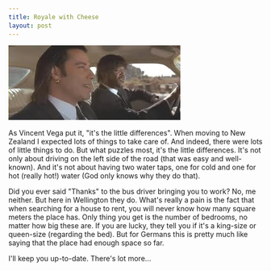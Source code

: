 ```yaml
---
title: Royale with Cheese
layout: post
---
```

![Image taken from Pulp Fiction movie](/images/content/pulp_fiction.jpg "It's the little differences")

As Vincent Vega put it, "it's the little differences". When moving to New Zealand I expected lots
of things to take care of. And indeed, there were lots of little things to do. But what puzzles
most, it's the little differences. It's not only about driving on the left side of the road (that
was easy and well-known). And it's not about having two water taps, one for cold and one for hot
(really hot!) water (God only knows why they do that).

Did you ever said "Thanks" to the bus driver bringing you to work? No, me neither. But here in Wellington
they do. What's really a pain is the fact that when searching for a house to rent, you will never know
how many square meters the place has. Only thing you get is the number of bedrooms, no matter how big
these are. If you are lucky, they tell you if it's a king-size or queen-size (regarding the bed). But
for Germans this is pretty much like saying that the place had enough space so far.

I'll keep you up-to-date. There's lot more...

